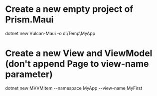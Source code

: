 # Create a new empty project of Prism.Maui

dotnet new Vulcan-Maui -o d:\Temp\MyApp

# Create a new View and ViewModel (don't append Page to view-name parameter)

dotnet new MVVMItem  --namespace MyApp --view-name MyFirst
